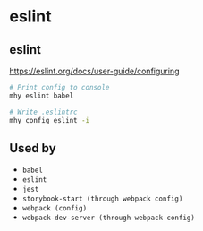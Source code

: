 # eslint

## eslint

https://eslint.org/docs/user-guide/configuring

```bash
# Print config to console
mhy eslint babel

# Write .eslintrc
mhy config eslint -i
```

## Used by
- `babel`
- `eslint`
- `jest`
- `storybook-start (through webpack config)`
- `webpack (config)`
- `webpack-dev-server (through webpack config)`

